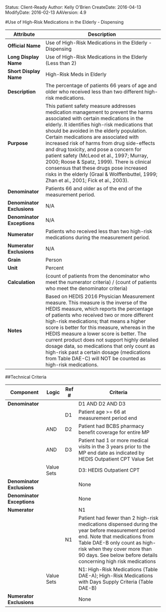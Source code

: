 Status: Client-Ready
Author: Kelly O'Brien
CreateDate: 2016-04-13
ModifyDate: 2016-02-13
AAVersion: 4.9

#Use of High-Risk Medications in the Elderly - Dispensing

| Attribute | Description |
| --------- | ----------- |
| **Official Name** | Use of High-Risk Medications in the Elderly - Dispensing |
| **Long Display Name** | Use of High-Risk Medications in the Elderly (Less than 2) |
| **Short Display Name** | High-Risk Meds in Elderly |
| **Description** | The percentage of patients 66 years of age and older who received less than two different high-risk medications. |
| **Purpose** | This patient safety measure addresses medication management to prevent the harms associated with certain medications in the elderly. It identifies high-risk medications that should be avoided in the elderly population. Certain medications are associated with increased risk of harms from drug side-effects and drug toxicity, and pose a concern for patient safety (McLeod et al., 1997; Murray, 2000; Roose & Spatz, 1999). There is clinical consensus that these drugs pose increased risks in the elderly (Graal & Wolffenbuttel, 1999; Zhan et al., 2001; Fick et al., 2003). |
| **Denominator** | Patients 66 and older as of the end of the measurement period. |
| **Denominator Exclusions** | N/A |
| **Denominator Exceptions** | N/A |
| **Numerator** | Patients who received less than two high-risk medications during the measurement period. |
| **Numerator Exclusions** | N/A |
| **Grain** | Person |
| **Unit** | Percent |
| **Calculation** | (count of patients from the denominator who meet the numerator criteria) / (count of patients who meet the denominator criteria) |
| **Notes** | Based on HEDIS 2016 Physician Measurement measure. This measure is the inverse of the HEDIS measure, which reports the percentage of patients who received two or more different high-risk medications; that means a higher score is better for this measure, whereas in the HEDIS measure a lower score is better. The current product does not support highly detailed dosage data, so medications that only count as high-risk past a certain dosage (medications from Table DAE-C) will NOT be counted as high-risk medications. |


##Technical Criteria

| Component | Logic | Ref # | Criteria |
| --------- | ----- | ----- | -------- |
| **Denominator** | | | D1 AND D2 AND D3 |
| |  | D1 | Patient age >= 66 at measurement period end |
| | AND | D2 | Patient had BCBS pharmacy benefit coverage for entire MP |
| | AND | D3 | Patient had 1 or more medical visits in the 3 years prior to the MP end date as indicated by HEDIS Outpatient CPT Value Set |
| | Value Sets | | D3: HEDIS Outpatient CPT |
| **Denominator Exclusions** | | | None |
| **Denominator Exceptions** | | | None |
| **Numerator** | | | N1 |
| |  | N1 | Patient had fewer than 2 high-risk medications dispensed during the year before measurement period end. Note that medications from Table DAE-B only count as high-risk when they cover more than 90 days. See below before details concerning high risk medications |
| | Value Sets | | N1: High-Risk Medications (Table DAE-A); High-Risk Medications with Days Supply Criteria (Table DAE-B) |
| **Numerator Exclusions** | | | None |
